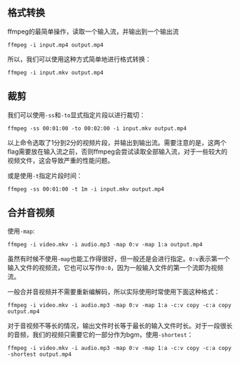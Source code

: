 ## 格式转换

ffmpeg的最简单操作，读取一个输入流，并输出到一个输出流

```shell
ffmpeg -i input.mp4 output.mp4
```

所以，我们可以使用这种方式简单地进行格式转换：

```shell
ffmpeg -i input.mkv output.mp4
```

## 裁剪

我们可以使用`-ss`和`-to`显式指定片段以进行裁切：

```shell
ffmpeg -ss 00:01:00 -to 00:02:00 -i input.mkv output.mp4
```

以上命令选取了1分到2分的视频片段，并输出到输出流。需要注意的是，这两个flag需要放在输入流之前，否则ffmpeg会尝试读取全部输入流，对于一些较大的视频文件，这会导致严重的性能问题。

或是使用`-t`指定片段时间：

```shell
ffmpeg -ss 00:01:00 -t 1m -i input.mkv output.mp4
```

## 合并音视频

使用`-map`:

```shell
ffmpeg -i video.mkv -i audio.mp3 -map 0:v -map 1:a output.mp4
```

虽然有时候不使用`-map`也能工作得很好，但一般还是会进行指定。`0:v`表示第一个输入文件的视频流，它也可以写作`0:0`，因为一般输入文件的第一个流即为视频流。

一般合并音视频并不需要重新编解码，所以实际使用时常使用下面这种格式：

```shell
ffmpeg -i video.mkv -i audio.mp3 -map 0:v -map 1:a -c:v copy -c:a copy output.mp4
```

对于音视频不等长的情况，输出文件时长等于最长的输入文件时长。对于一段很长的音频，我们的视频只需要它的一部分作为bgm，使用`-shortest`：

```shell
ffmpeg -i video.mkv -i audio.mp3 -map 0:v -map 1:a -c:v copy -c:a copy -shortest output.mp4
```

